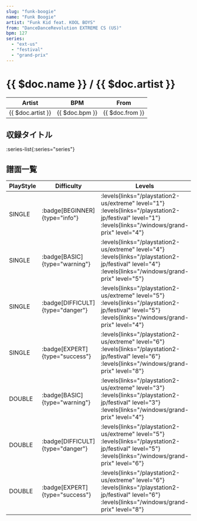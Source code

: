 ```yaml
---
slug: "funk-boogie"
name: "Funk Boogie"
artist: "Funk Kid feat. KOOL BOYS"
from: "DanceDanceRevolution EXTREME CS (US)"
bpm: 127
series:
  - "ext-us"
  - "festival"
  - "grand-prix"
---
```


# {{ $doc.name }} / {{ $doc.artist }}

|Artist|BPM|From|
|------|---|----|
|{{ $doc.artist }}|{{ $doc.bpm }}|{{ $doc.from }}|

## 収録タイトル

:series-list{:series="series"}

## 譜面一覧

|PlayStyle|Difficulty|Levels|Notes|Movie|
|---------|----------|------|-----|-----|
|SINGLE| :badge[BEGINNER]{type="info"}| :levels{links="/playstation2-us/extreme" level="1"} :levels{links="/playstation2-jp/festival" level="1"}  :levels{links="/windows/grand-prix" level="4"}|94/0||
|SINGLE| :badge[BASIC]{type="warning"}| :levels{links="/playstation2-us/extreme" level="4"} :levels{links="/playstation2-jp/festival" level="4"}  :levels{links="/windows/grand-prix" level="5"}|126/25||
|SINGLE| :badge[DIFFICULT]{type="danger"}| :levels{links="/playstation2-us/extreme" level="5"} :levels{links="/playstation2-jp/festival" level="5"}  :levels{links="/windows/grand-prix" level="4"}|123/16||
|SINGLE| :badge[EXPERT]{type="success"}| :levels{links="/playstation2-us/extreme" level="6"} :levels{links="/playstation2-jp/festival" level="6"}  :levels{links="/windows/grand-prix" level="8"}|219/26||
|DOUBLE| :badge[BASIC]{type="warning"}| :levels{links="/playstation2-us/extreme" level="3"} :levels{links="/playstation2-jp/festival" level="3"}  :levels{links="/windows/grand-prix" level="4"}|108/5||
|DOUBLE| :badge[DIFFICULT]{type="danger"}| :levels{links="/playstation2-us/extreme" level="5"} :levels{links="/playstation2-jp/festival" level="5"}  :levels{links="/windows/grand-prix" level="6"}|185/6||
|DOUBLE| :badge[EXPERT]{type="success"}| :levels{links="/playstation2-us/extreme" level="6"} :levels{links="/playstation2-jp/festival" level="6"}  :levels{links="/windows/grand-prix" level="8"}|215/9||

